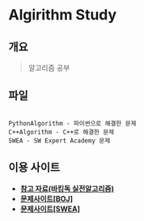 # Algirithm Study

## 개요

> 알고리즘 공부

## 파일

```

PythonAlgorithm - 파이썬으로 해결한 문제
C++Algorithm - C++로 해결한 문제
SWEA - SW Expert Academy 문제

```

## 이용 사이트

- **[참고 자료(바킹독 실전알고리즘)](https://github.com/encrypted-def/basic-algo-lecture)**
- **[문제사이트[BOJ]](https://www.acmicpc.net/)**
- **[문제사이트[SWEA]](https://swexpertacademy.com/main/main.do)**
